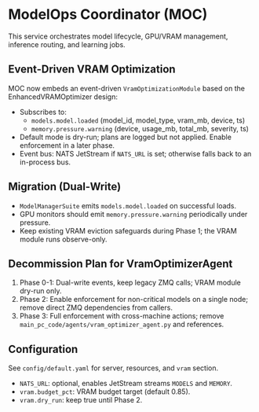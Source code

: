 # ModelOps Coordinator (MOC)

This service orchestrates model lifecycle, GPU/VRAM management, inference routing, and learning jobs.

## Event-Driven VRAM Optimization

MOC now embeds an event-driven `VramOptimizationModule` based on the EnhancedVRAMOptimizer design:

- Subscribes to:
  - `models.model.loaded` (model_id, model_type, vram_mb, device, ts)
  - `memory.pressure.warning` (device, usage_mb, total_mb, severity, ts)
- Default mode is dry-run; plans are logged but not applied. Enable enforcement in a later phase.
- Event bus: NATS JetStream if `NATS_URL` is set; otherwise falls back to an in-process bus.

## Migration (Dual-Write)

- `ModelManagerSuite` emits `models.model.loaded` on successful loads.
- GPU monitors should emit `memory.pressure.warning` periodically under pressure.
- Keep existing VRAM eviction safeguards during Phase 1; the VRAM module runs observe-only.

## Decommission Plan for VramOptimizerAgent

1. Phase 0-1: Dual-write events, keep legacy ZMQ calls; VRAM module dry-run only.
2. Phase 2: Enable enforcement for non-critical models on a single node; remove direct ZMQ dependencies from callers.
3. Phase 3: Full enforcement with cross-machine actions; remove `main_pc_code/agents/vram_optimizer_agent.py` and references.

## Configuration

See `config/default.yaml` for server, resources, and `vram` section.

- `NATS_URL`: optional, enables JetStream streams `MODELS` and `MEMORY`.
- `vram.budget_pct`: VRAM budget target (default 0.85).
- `vram.dry_run`: keep true until Phase 2.